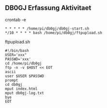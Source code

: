 ## DB0GJ Erfassung Aktivitaet ##

crontab -e
```
* * * * * /home/pi/db0gj/db0gj-start.sh
*/10 * * * * bash /home/pi/db0gj/ftpupload.sh
```

ftpupload.sh
```
#!/bin/bash
USER='xxx"
PASSWD='xxx'
cd /home/pi/db0gj
ftp -n -v $HOST << EOT
ascii
user $USER $PASSWD
prompt
cd db0gj
mput index.html
mput db0gj-log.txt
bye
EOT
```
